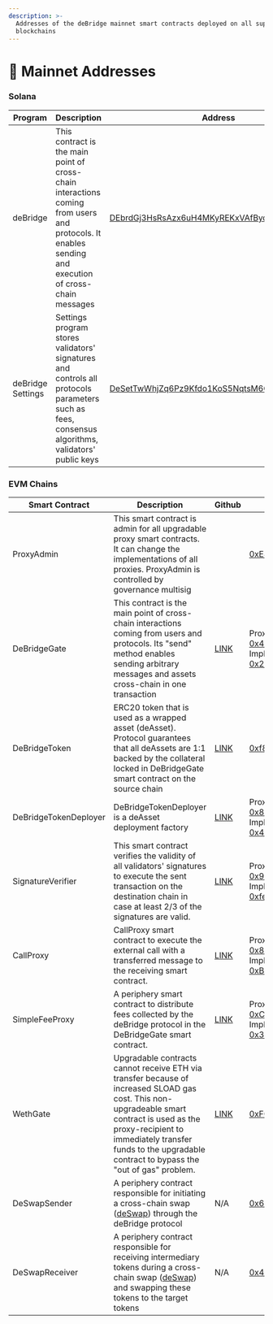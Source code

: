 ```yaml
---
description: >-
  Addresses of the deBridge mainnet smart contracts deployed on all supported
  blockchains
---
```


# 📑 Mainnet Addresses

### Solana

| Program           | Description                                                                                                                                           | Address                                                                                                                 |
| ----------------- | ----------------------------------------------------------------------------------------------------------------------------------------------------- | ----------------------------------------------------------------------------------------------------------------------- |
| deBridge          | This contract is the main point of cross-chain interactions coming from users and protocols. It enables sending and execution of cross-chain messages | [DEbrdGj3HsRsAzx6uH4MKyREKxVAfBydijLUF3ygsFfh](https://solscan.io/account/DEbrdGj3HsRsAzx6uH4MKyREKxVAfBydijLUF3ygsFfh) |
| deBridge Settings | Settings program stores validators' signatures and controls all protocols parameters such as fees, consensus algorithms, validators' public keys      | [DeSetTwWhjZq6Pz9Kfdo1KoS5NqtsM6G8ERbX4SSCSft](https://solscan.io/account/DeSetTwWhjZq6Pz9Kfdo1KoS5NqtsM6G8ERbX4SSCSft) |



### EVM Chains

<table><thead><tr><th width="260">Smart Contract</th><th width="249.33333333333331">Description</th><th>Github</th><th>Ethereum</th><th>BNB Chain</th><th width="200">Heco</th><th>Polygon</th><th width="200">Arbitrum</th><th>Avalanche</th><th>Fantom</th><th>Linea</th><th>Base</th><th>Optimism</th></tr></thead><tbody><tr><td>ProxyAdmin</td><td>This smart contract is admin for all upgradable proxy smart contracts. It can change the implementations of all proxies. ProxyAdmin is controlled by governance multisig</td><td></td><td><a href="https://etherscan.io/address/0xE4427af3555CD9303D728C491364FAdFDD7494Fe#code">0xE4427af3555CD9303D728C491364FAdFDD7494Fe</a></td><td><a href="https://bscscan.com/address/0xE4427af3555CD9303D728C491364FAdFDD7494Fe#code">0xE4427af3555CD9303D728C491364FAdFDD7494Fe</a></td><td><a href="https://hecoinfo.com/address/0xE4427af3555CD9303D728C491364FAdFDD7494Fe#code">0xE4427af3555CD9303D728C491364FAdFDD7494Fe</a></td><td><a href="https://polygonscan.com/address/0xE4427af3555CD9303D728C491364FAdFDD7494Fe#code">0xE4427af3555CD9303D728C491364FAdFDD7494Fe</a></td><td><a href="https://arbiscan.io/address/0xE4427af3555CD9303D728C491364FAdFDD7494Fe#code">0xE4427af3555CD9303D728C491364FAdFDD7494Fe</a></td><td><a href="https://snowtrace.io/address/0xE4427af3555CD9303D728C491364FAdFDD7494Fe#code">0xE4427af3555CD9303D728C491364FAdFDD7494Fe</a></td><td><a href="https://ftmscan.com/address/0xe4427af3555cd9303d728c491364fadfdd7494fe">0xE4427af3555CD9303D728C491364FAdFDD7494Fe</a></td><td><a href="https://lineascan.build/address/0xe4427af3555cd9303d728c491364fadfdd7494fe">0xE4427af3555CD9303D728C491364FAdFDD7494Fe</a></td><td><a href="https://basescan.org/address/0xE4427af3555CD9303D728C491364FAdFDD7494Fe">0xE4427af3555CD9303D728C491364FAdFDD7494Fe</a></td><td><a href="https://optimistic.etherscan.io/address/0xE4427af3555CD9303D728C491364FAdFDD7494Fe">0xE4427af3555CD9303D728C491364FAdFDD7494Fe</a></td></tr><tr><td>DeBridgeGate </td><td>This contract is the main point of cross-chain interactions coming from users and protocols. Its "send" method enables sending arbitrary messages and assets cross-chain in one transaction</td><td><a href="https://github.com/debridge-finance/debridge-contracts-v1/blob/main/contracts/transfers/DeBridgeGate.sol">LINK</a></td><td>Proxy: <a href="https://etherscan.io/address/0x43dE2d77BF8027e25dBD179B491e8d64f38398aA#code">0x43dE2d77BF8027e25dBD179B491e8d64f38398aA</a><br>Implementation: <a href="https://etherscan.io/address/0x24455aa55ded7728783c9474be8ea2f5c935f8eb#code">0x24455aa55ded7728783c9474be8ea2f5c935f8eb</a></td><td>Proxy: <a href="https://bscscan.com/address/0x43dE2d77BF8027e25dBD179B491e8d64f38398aA#code">0x43dE2d77BF8027e25dBD179B491e8d64f38398aA</a><br>Implementation: <a href="https://bscscan.com/address/0x24455aa55ded7728783c9474be8ea2f5c935f8eb#code">0x24455aa55ded7728783c9474be8ea2f5c935f8eb</a></td><td>Proxy: <a href="https://hecoinfo.com/address/0x43dE2d77BF8027e25dBD179B491e8d64f38398aA#code">0x43dE2d77BF8027e25dBD179B491e8d64f38398aA</a> Implementation: <a href="https://hecoinfo.com/address/0x24455aa55ded7728783c9474be8ea2f5c935f8eb#code">0x24455aa55ded7728783c9474be8ea2f5c935f8eb</a></td><td>Proxy: <a href="https://polygonscan.com/address/0x43dE2d77BF8027e25dBD179B491e8d64f38398aA#code">0x43dE2d77BF8027e25dBD179B491e8d64f38398aA</a> Implementation: <a href="https://polygonscan.com/address/0xcc7571c12b6f4647c4b8c851b62721f6a373c695#code">0xcc7571c12b6f4647c4b8c851b62721f6a373c695</a></td><td>Proxy: <a href="https://arbiscan.io/address/0x43dE2d77BF8027e25dBD179B491e8d64f38398aA#code">0x43dE2d77BF8027e25dBD179B491e8d64f38398aA</a> Implementation: <a href="https://arbiscan.io/address/0x24455aa55ded7728783c9474be8ea2f5c935f8eb#code">0x24455aa55ded7728783c9474be8ea2f5c935f8eb</a></td><td>Proxy: <a href="https://snowtrace.io/address/0x43dE2d77BF8027e25dBD179B491e8d64f38398aA#code">0x43dE2d77BF8027e25dBD179B491e8d64f38398aA</a> Implementation: <a href="https://snowtrace.io/address/0xb1a20d1c885fd775df97396397d6f8f07abdd20d#code">0xb1a20d1c885fd775df97396397d6f8f07abdd20d</a></td><td>Proxy: <a href="https://ftmscan.com/address/0x43de2d77bf8027e25dbd179b491e8d64f38398aa">0x43dE2d77BF8027e25dBD179B491e8d64f38398aA </a>Implementation: <a href="https://ftmscan.com/address/0xb1a20d1c885fd775df97396397d6f8f07abdd20d">0xb1a20d1c885fd775df97396397d6f8f07abdd20d</a></td><td>Proxy:<br><a href="https://lineascan.build/address/0x43dE2d77BF8027e25dBD179B491e8d64f38398aA">0x43dE2d77BF8027e25dBD179B491e8d64f38398aA</a><br>Implementation:<br><a href="https://lineascan.build/address/0xB1A20D1c885fd775df97396397d6f8F07Abdd20D">0xB1A20D1c885fd775df97396397d6f8F07Abdd20D</a></td><td>Proxy:<br><a href="https://basescan.org/address/0xc1656B63D9EEBa6d114f6bE19565177893e5bCBF">0xc1656B63D9EEBa6d114f6bE19565177893e5bCBF</a><br>Implementation:<br><a href="https://basescan.org/address/0xE4427af3555CD9303D728C491364FAdFDD7494Fe">0xE4427af3555CD9303D728C491364FAdFDD7494Fe</a></td><td>Proxy:<br><a href="https://optimistic.etherscan.io/address/0x43dE2d77BF8027e25dBD179B491e8d64f38398aA">0x43dE2d77BF8027e25dBD179B491e8d64f38398aA</a><br>Implementation:<br><a href="https://optimistic.etherscan.io/address/0xB1A20D1c885fd775df97396397d6f8F07Abdd20D">0xB1A20D1c885fd775df97396397d6f8F07Abdd20D</a></td></tr><tr><td> DeBridgeToken</td><td>ERC20 token that is used as a wrapped asset (deAsset). Protocol guarantees that all deAssets are 1:1 backed by the collateral locked in DeBridgeGate smart contract on the source chain</td><td><a href="https://github.com/debridge-finance/debridge-contracts-v1/blob/main/contracts/periphery/DeBridgeToken.sol">LINK</a></td><td><a href="https://etherscan.io/address/0xf8A2902c0a5f817F5e22C82f453538d3f0734C2b#code">0xf8A2902c0a5f817F5e22C82f453538d3f0734C2b</a></td><td><a href="https://bscscan.com/address/0xf8A2902c0a5f817F5e22C82f453538d3f0734C2b#code">0xf8A2902c0a5f817F5e22C82f453538d3f0734C2b</a></td><td><a href="https://hecoinfo.com/address/0xf8A2902c0a5f817F5e22C82f453538d3f0734C2b#code">0xf8A2902c0a5f817F5e22C82f453538d3f0734C2b</a></td><td><a href="https://polygonscan.com/address/0xf8A2902c0a5f817F5e22C82f453538d3f0734C2b#code">0xf8A2902c0a5f817F5e22C82f453538d3f0734C2b</a></td><td><a href="https://arbiscan.io/address/0xf8A2902c0a5f817F5e22C82f453538d3f0734C2b#code">0xf8A2902c0a5f817F5e22C82f453538d3f0734C2b</a></td><td><a href="https://snowtrace.io/address/0xc1656B63D9EEBa6d114f6bE19565177893e5bCBF#code">0xc1656B63D9EEBa6d114f6bE19565177893e5bCBF</a></td><td><a href="https://ftmscan.com/address/0xc1656B63D9EEBa6d114f6bE19565177893e5bCBF#code">0xc1656B63D9EEBa6d114f6bE19565177893e5bCBF</a></td><td><a href="https://lineascan.build/address/0x55C93b20Dd2F790AC429D6341a022A781791654A">0x55C93b20Dd2F790AC429D6341a022A781791654A</a></td><td><a href="https://basescan.org/address/0xc1656B63D9EEBa6d114f6bE19565177893e5bCBF">0xc1656B63D9EEBa6d114f6bE19565177893e5bCBF</a></td><td><a href="https://optimistic.etherscan.io/address/0xc1656B63D9EEBa6d114f6bE19565177893e5bCBF">0xc1656B63D9EEBa6d114f6bE19565177893e5bCBF</a></td></tr><tr><td>DeBridgeTokenDeployer</td><td>DeBridgeTokenDeployer is a deAsset deployment factory</td><td><a href="https://github.com/debridge-finance/debridge-contracts-v1/blob/main/contracts/transfers/DeBridgeTokenDeployer.sol">LINK</a></td><td>Proxy: <a href="https://etherscan.io/address/0x8244d6Ffe0695B30b2bAD424683Ee3bc534Ea464#code">0x8244d6Ffe0695B30b2bAD424683Ee3bc534Ea464</a><br>Implementation:<br><a href="https://etherscan.io/address/0x4c7CA8fcFFE77281A8B81D4580CFf8257d785491#code">0x4c7CA8fcFFE77281A8B81D4580CFf8257d785491</a></td><td>Proxy: <a href="https://bscscan.com/address/0x8244d6Ffe0695B30b2bAD424683Ee3bc534Ea464#code">0x8244d6Ffe0695B30b2bAD424683Ee3bc534Ea464</a><br>Implementation:<br><a href="https://bscscan.com/address/0x4c7CA8fcFFE77281A8B81D4580CFf8257d785491">0x4c7CA8fcFFE77281A8B81D4580CFf8257d785491</a><br></td><td>Proxy: <a href="https://hecoinfo.com/address/0x8244d6Ffe0695B30b2bAD424683Ee3bc534Ea464#code">0x8244d6Ffe0695B30b2bAD424683Ee3bc534Ea464</a><br>Implementation:<br><a href="https://hecoinfo.com/address/0x4c7CA8fcFFE77281A8B81D4580CFf8257d785491">0x4c7CA8fcFFE77281A8B81D4580CFf8257d785491</a></td><td>Proxy: <a href="https://polygonscan.com/address/0x8244d6Ffe0695B30b2bAD424683Ee3bc534Ea464#code">0x8244d6Ffe0695B30b2bAD424683Ee3bc534Ea464</a><br>Implementation:<br><a href="https://polygonscan.com/address/0x4c7CA8fcFFE77281A8B81D4580CFf8257d785491">0x4c7CA8fcFFE77281A8B81D4580CFf8257d785491</a></td><td>Proxy: <a href="https://arbiscan.io/address/0x8244d6Ffe0695B30b2bAD424683Ee3bc534Ea464#code">0x8244d6Ffe0695B30b2bAD424683Ee3bc534Ea464</a><br>Implementation:<br><a href="https://arbiscan.io/address/0x4c7CA8fcFFE77281A8B81D4580CFf8257d785491">0x4c7CA8fcFFE77281A8B81D4580CFf8257d785491</a></td><td>Proxy: <a href="https://snowtrace.io/address/0x8244d6Ffe0695B30b2bAD424683Ee3bc534Ea464">0x8244d6Ffe0695B30b2bAD424683Ee3bc534Ea464</a><br>Implementation:<br><a href="https://snowtrace.io/address/0x4c7CA8fcFFE77281A8B81D4580CFf8257d785491">0x4c7CA8fcFFE77281A8B81D4580CFf8257d785491</a></td><td>Proxy: <a href="https://ftmscan.com/address/0x8244d6Ffe0695B30b2bAD424683Ee3bc534Ea464">0x8244d6Ffe0695B30b2bAD424683Ee3bc534Ea464</a><br>Implementation:<br><a href="https://ftmscan.com/address/0x4c7CA8fcFFE77281A8B81D4580CFf8257d785491">0x4c7CA8fcFFE77281A8B81D4580CFf8257d785491</a></td><td>Proxy:<br><a href="https://lineascan.build/address/0x8244d6Ffe0695B30b2bAD424683Ee3bc534Ea464">0x8244d6Ffe0695B30b2bAD424683Ee3bc534Ea464</a><br>Implementation:<br><a href="https://lineascan.build/address/0x4c7CA8fcFFE77281A8B81D4580CFf8257d785491">0x4c7CA8fcFFE77281A8B81D4580CFf8257d785491</a></td><td>Proxy:<br><a href="https://basescan.org/address/0x8244d6Ffe0695B30b2bAD424683Ee3bc534Ea464">0x8244d6Ffe0695B30b2bAD424683Ee3bc534Ea464</a><br>Implementation:<br><a href="https://basescan.org/address/0x4c7CA8fcFFE77281A8B81D4580CFf8257d785491">0x4c7CA8fcFFE77281A8B81D4580CFf8257d785491</a></td><td>Proxy:<br><a href="https://optimistic.etherscan.io/address/0x8244d6Ffe0695B30b2bAD424683Ee3bc534Ea464">0x8244d6Ffe0695B30b2bAD424683Ee3bc534Ea464</a><br>Implementation:<br><a href="https://optimistic.etherscan.io/address/0x4c7CA8fcFFE77281A8B81D4580CFf8257d785491">0x4c7CA8fcFFE77281A8B81D4580CFf8257d785491</a></td></tr><tr><td>SignatureVerifier</td><td>This smart contract verifies the validity of all validators' signatures to execute the sent transaction on the destination chain in case at least 2/3 of the signatures are valid.</td><td><a href="https://github.com/debridge-finance/debridge-contracts-v1/blob/main/contracts/transfers/SignatureVerifier.sol">LINK</a></td><td>Proxy: <a href="https://etherscan.io/address/0x949b3B3c098348b879C9e4F15cecc8046d9C8A8c#code">0x949b3B3c098348b879C9e4F15cecc8046d9C8A8c</a><br>Implementation: <a href="https://etherscan.io/address/0xfe7de3c1e1bd252c67667b56347cabfc6df08df4#code">0xfe7de3c1e1bd252c67667b56347cabfc6df08df4</a></td><td>Proxy: <a href="https://bscscan.com/address/0x949b3B3c098348b879C9e4F15cecc8046d9C8A8c#code">0x949b3B3c098348b879C9e4F15cecc8046d9C8A8c</a> Implementation: <a href="https://bscscan.com/address/0xfe7de3c1e1bd252c67667b56347cabfc6df08df4#code">0xfe7de3c1e1bd252c67667b56347cabfc6df08df4</a></td><td>Proxy: <a href="https://hecoinfo.com/address/0x949b3B3c098348b879C9e4F15cecc8046d9C8A8c#code">0x949b3B3c098348b879C9e4F15cecc8046d9C8A8c</a> Implementation: <a href="https://hecoinfo.com/address/0xfe7de3c1e1bd252c67667b56347cabfc6df08df4#code">0xfe7de3c1e1bd252c67667b56347cabfc6df08df4</a></td><td>Proxy: <a href="https://polygonscan.com/address/0x949b3B3c098348b879C9e4F15cecc8046d9C8A8c#code">0x949b3B3c098348b879C9e4F15cecc8046d9C8A8c</a> Implementation: <a href="https://polygonscan.com/address/0xfe7de3c1e1bd252c67667b56347cabfc6df08df4#code">0xfe7de3c1e1bd252c67667b56347cabfc6df08df4</a></td><td>Proxy: <a href="https://arbiscan.io/address/0x949b3B3c098348b879C9e4F15cecc8046d9C8A8c#code">0x949b3B3c098348b879C9e4F15cecc8046d9C8A8c</a> Implementation: <a href="https://arbiscan.io/address/0xfe7de3c1e1bd252c67667b56347cabfc6df08df4#code">0xfe7de3c1e1bd252c67667b56347cabfc6df08df4</a></td><td>Proxy: <a href="https://snowtrace.io/address/0x949b3B3c098348b879C9e4F15cecc8046d9C8A8c">0x949b3B3c098348b879C9e4F15cecc8046d9C8A8c</a> Implementation: <a href="https://snowtrace.io/address/0x2a3e72ed893b5958690e16c3bbe1bd92137b6250#code">0x2a3e72ed893b5958690e16c3bbe1bd92137b6250</a></td><td>Proxy: <a href="https://ftmscan.com/address/0x949b3B3c098348b879C9e4F15cecc8046d9C8A8c">0x949b3B3c098348b879C9e4F15cecc8046d9C8A8c </a>Implementation: <a href="https://ftmscan.com/address/0x2a3e72eD893b5958690e16c3BBe1BD92137b6250#code">0x2a3e72eD893b5958690e16c3BBe1BD92137b6250</a></td><td>Proxy:<br><a href="https://lineascan.build/address/0x949b3B3c098348b879C9e4F15cecc8046d9C8A8c">0x949b3B3c098348b879C9e4F15cecc8046d9C8A8c</a><br>Implementation:<br><a href="https://lineascan.build/address/0x2a3e72eD893b5958690e16c3BBe1BD92137b6250">0x2a3e72eD893b5958690e16c3BBe1BD92137b6250</a></td><td>Proxy:<br><a href="https://basescan.org/address/0x949b3B3c098348b879C9e4F15cecc8046d9C8A8c">0x949b3B3c098348b879C9e4F15cecc8046d9C8A8c</a><br>Implementation:<br><a href="https://basescan.org/address/0x2a3e72eD893b5958690e16c3BBe1BD92137b6250">0x2a3e72eD893b5958690e16c3BBe1BD92137b6250</a></td><td>Proxy:<br><a href="https://optimistic.etherscan.io/address/0x949b3B3c098348b879C9e4F15cecc8046d9C8A8c">0x949b3B3c098348b879C9e4F15cecc8046d9C8A8c</a><br>Implementation:<br><a href="https://optimistic.etherscan.io/address/0x2a3e72ed893b5958690e16c3bbe1bd92137b6250">0x2a3e72ed893b5958690e16c3bbe1bd92137b6250</a></td></tr><tr><td>CallProxy</td><td>CallProxy smart contract to execute the external call with a transferred message to the receiving smart contract.</td><td><a href="https://github.com/debridge-finance/debridge-contracts-v1/blob/main/contracts/periphery/CallProxy.sol">LINK</a></td><td>Proxy: <a href="https://etherscan.io/address/0x8a0C79F5532f3b2a16AD1E4282A5DAF81928a824#code">0x8a0C79F5532f3b2a16AD1E4282A5DAF81928a824</a><br>Implementation: <br><a href="https://etherscan.io/address/0xBd3d657AE87671eC6f8D6272A9f431a7c4a9B6f8">0xBd3d657AE87671eC6f8D6272A9f431a7c4a9B6f8</a></td><td>Proxy: <a href="https://bscscan.com/address/0x8a0C79F5532f3b2a16AD1E4282A5DAF81928a824#code">0x8a0C79F5532f3b2a16AD1E4282A5DAF81928a824</a> Implementation: <a href="https://bscscan.com/address/0xBd3d657AE87671eC6f8D6272A9f431a7c4a9B6f8">0xBd3d657AE87671eC6f8D6272A9f431a7c4a9B6f8</a></td><td>Proxy: <a href="https://hecoinfo.com/address/0x8a0C79F5532f3b2a16AD1E4282A5DAF81928a824#code">0x8a0C79F5532f3b2a16AD1E4282A5DAF81928a824</a> Implementation: <a href="https://hecoinfo.com/address/0xBd3d657AE87671eC6f8D6272A9f431a7c4a9B6f8">0xBd3d657AE87671eC6f8D6272A9f431a7c4a9B6f8</a></td><td>Proxy: <a href="https://polygonscan.com/address/0x8a0C79F5532f3b2a16AD1E4282A5DAF81928a824#code">0x8a0C79F5532f3b2a16AD1E4282A5DAF81928a824</a> Implementation: <a href="https://polygonscan.com/address/0xBd3d657AE87671eC6f8D6272A9f431a7c4a9B6f8">0xBd3d657AE87671eC6f8D6272A9f431a7c4a9B6f8</a></td><td>Proxy: <a href="https://arbiscan.io/address/0x8a0C79F5532f3b2a16AD1E4282A5DAF81928a824#code">0x8a0C79F5532f3b2a16AD1E4282A5DAF81928a824</a> Implementation: <a href="https://arbiscan.io/address/0xBd3d657AE87671eC6f8D6272A9f431a7c4a9B6f8">0xBd3d657AE87671eC6f8D6272A9f431a7c4a9B6f8</a></td><td>Proxy: <a href="https://snowtrace.io/address/0x8a0C79F5532f3b2a16AD1E4282A5DAF81928a824#code">0x8a0C79F5532f3b2a16AD1E4282A5DAF81928a824</a> Implementation: <br><a href="https://snowtrace.io/address/0xD34c2302F497b8A7fe2d07865f31dBE04d5044d6">0xD34c2302F497b8A7fe2d07865f31dBE04d5044d6</a></td><td>Proxy: <a href="https://ftmscan.com/address/0x8a0C79F5532f3b2a16AD1E4282A5DAF81928a824">0x8a0C79F5532f3b2a16AD1E4282A5DAF81928a824 </a>Implementation: <br><a href="https://ftmscan.com/address/0x55C93b20Dd2F790AC429D6341a022A781791654A">0x55C93b20Dd2F790AC429D6341a022A781791654A</a></td><td>Proxy:<br><a href="https://lineascan.build/address/0x8a0C79F5532f3b2a16AD1E4282A5DAF81928a824">0x8a0C79F5532f3b2a16AD1E4282A5DAF81928a824</a><br>Implementation:<br><a href="https://lineascan.build/address/0x4e446b6Cf4d127827c83Ca0c848Db0B43841c391">0x4e446b6Cf4d127827c83Ca0c848Db0B43841c391</a></td><td>Proxy:<br><a href="https://basescan.org/address/0x8a0C79F5532f3b2a16AD1E4282A5DAF81928a824">0x8a0C79F5532f3b2a16AD1E4282A5DAF81928a824</a><br>Implementation:<br><a href="https://basescan.org/address/0x4e446b6Cf4d127827c83Ca0c848Db0B43841c391">0x4e446b6Cf4d127827c83Ca0c848Db0B43841c391</a></td><td>Proxy:<br><a href="https://optimistic.etherscan.io/address/0x8a0C79F5532f3b2a16AD1E4282A5DAF81928a824">0x8a0C79F5532f3b2a16AD1E4282A5DAF81928a824</a><br>Implementation:<br><a href="https://optimistic.etherscan.io/address/0x4e446b6Cf4d127827c83Ca0c848Db0B43841c391">0x4e446b6Cf4d127827c83Ca0c848Db0B43841c391</a></td></tr><tr><td>SimpleFeeProxy</td><td>A periphery smart contract to distribute fees collected by the deBridge protocol in the DeBridgeGate smart contract.</td><td><a href="https://github.com/debridge-finance/debridge-contracts-v1/blob/main/contracts/periphery/SimpleFeeProxy.sol">LINK</a></td><td>Proxy: <a href="https://etherscan.io/address/0xC2bAC0DB5B18B0c3225581Ba14BD0B448c623636#code">0xC2bAC0DB5B18B0c3225581Ba14BD0B448c623636</a><br>Implementation: <a href="https://etherscan.io/address/0x37a52ddb753c924f8c914de65ef00b5210caa83c#code">0x37a52ddb753c924f8c914de65ef00b5210caa83c</a></td><td>Proxy: <a href="https://bscscan.com/address/0xC2bAC0DB5B18B0c3225581Ba14BD0B448c623636#code">0xC2bAC0DB5B18B0c3225581Ba14BD0B448c623636</a> Implementation: <a href="https://bscscan.com/address/0x37a52ddb753c924f8c914de65ef00b5210caa83c#code">0x37a52ddb753c924f8c914de65ef00b5210caa83c</a></td><td>Proxy: <a href="https://hecoinfo.com/address/0xC2bAC0DB5B18B0c3225581Ba14BD0B448c623636#code">0xC2bAC0DB5B18B0c3225581Ba14BD0B448c623636</a> Implementation: <a href="https://hecoinfo.com/address/0x37a52ddb753c924f8c914de65ef00b5210caa83c#code">0x37a52ddb753c924f8c914de65ef00b5210caa83c</a></td><td>Proxy: <a href="https://polygonscan.com/address/0xC2bAC0DB5B18B0c3225581Ba14BD0B448c623636#code">0xC2bAC0DB5B18B0c3225581Ba14BD0B448c623636</a> Implementation: <a href="https://polygonscan.com/address/0x37a52ddb753c924f8c914de65ef00b5210caa83c#code">0x37a52ddb753c924f8c914de65ef00b5210caa83c</a></td><td>Proxy: <a href="https://arbiscan.io/address/0xC2bAC0DB5B18B0c3225581Ba14BD0B448c623636#code">0xC2bAC0DB5B18B0c3225581Ba14BD0B448c623636</a> Implementation: <a href="https://arbiscan.io/address/0x37a52ddb753c924f8c914de65ef00b5210caa83c#code">0x37a52ddb753c924f8c914de65ef00b5210caa83c</a></td><td>Proxy: <a href="https://snowtrace.io/address/0xC2bAC0DB5B18B0c3225581Ba14BD0B448c623636#code">0xC2bAC0DB5B18B0c3225581Ba14BD0B448c623636</a> Implementation: <a href="https://snowtrace.io/address/0x27406ebf0b76923d93b4c6c6224bcab7fff11f87#code">0x27406ebf0b76923d93b4c6c6224bcab7fff11f87</a></td><td>Proxy: <a href="https://ftmscan.com/address/0xc2bac0db5b18b0c3225581ba14bd0b448c623636">0xC2bAC0DB5B18B0c3225581Ba14BD0B448c623636 </a>Implementation: <a href="https://ftmscan.com/address/0x27406EbF0b76923d93b4C6c6224bCaB7fFf11f87#code">0x27406EbF0b76923d93b4C6c6224bCaB7fFf11f87</a></td><td>Proxy:<br><a href="https://lineascan.build/address/0xC2bAC0DB5B18B0c3225581Ba14BD0B448c623636">0xC2bAC0DB5B18B0c3225581Ba14BD0B448c623636</a><br>Implementation:<br><a href="https://lineascan.build/address/0x27406EbF0b76923d93b4C6c6224bCaB7fFf11f87">0x27406EbF0b76923d93b4C6c6224bCaB7fFf11f87</a></td><td>Proxy:<br><a href="https://basescan.org/address/0xC2bAC0DB5B18B0c3225581Ba14BD0B448c623636">0xC2bAC0DB5B18B0c3225581Ba14BD0B448c623636</a><br>Implementation:<br><a href="https://basescan.org/address/0x27406EbF0b76923d93b4C6c6224bCaB7fFf11f87">0x27406EbF0b76923d93b4C6c6224bCaB7fFf11f87</a></td><td>Proxy:<br><a href="https://optimistic.etherscan.io/address/0xC2bAC0DB5B18B0c3225581Ba14BD0B448c623636">0xC2bAC0DB5B18B0c3225581Ba14BD0B448c623636</a><br>Implementation:<br><a href="https://optimistic.etherscan.io/address/0x27406EbF0b76923d93b4C6c6224bCaB7fFf11f87">0x27406EbF0b76923d93b4C6c6224bCaB7fFf11f87</a></td></tr><tr><td>WethGate</td><td>Upgradable contracts cannot receive ETH via transfer because of increased SLOAD gas cost. This non-upgradeable smart contract is used as the proxy-recipient to immediately transfer funds to the upgradable contract to bypass the "out of gas" problem.</td><td><a href="https://github.com/debridge-finance/debridge-contracts-v1/blob/main/contracts/transfers/WethGate.sol">LINK</a></td><td><a href="https://etherscan.io/address/0xFCf83648b8cDeF62e5d03319a6f1FCE16e4D6A59#code">0xFCf83648b8cDeF62e5d03319a6f1FCE16e4D6A59</a></td><td><a href="https://bscscan.com/address/0xFCf83648b8cDeF62e5d03319a6f1FCE16e4D6A59#code">0xFCf83648b8cDeF62e5d03319a6f1FCE16e4D6A59</a></td><td><a href="https://hecoinfo.com/address/0xFCf83648b8cDeF62e5d03319a6f1FCE16e4D6A59#code">0xFCf83648b8cDeF62e5d03319a6f1FCE16e4D6A59</a></td><td><a href="https://polygonscan.com/address/0xFCf83648b8cDeF62e5d03319a6f1FCE16e4D6A59#code">0xFCf83648b8cDeF62e5d03319a6f1FCE16e4D6A59</a></td><td>—</td><td><a href="https://snowtrace.io/address/0xFCf83648b8cDeF62e5d03319a6f1FCE16e4D6A59#code">0xFCf83648b8cDeF62e5d03319a6f1FCE16e4D6A59</a></td><td><a href="https://ftmscan.com/address/0xFCf83648b8cDeF62e5d03319a6f1FCE16e4D6A59#code">0xFCf83648b8cDeF62e5d03319a6f1FCE16e4D6A59</a></td><td>—</td><td>—</td><td>—</td></tr><tr><td>DeSwapSender</td><td>A periphery contract responsible for initiating a cross-chain swap (<a href="https://debridge.finance/deswap">deSwap</a>) through the deBridge protocol</td><td>N/A</td><td><a href="https://etherscan.io/address/0x663DC15D3C1aC63ff12E45Ab68FeA3F0a883C251">0x663DC15D3C1aC63ff12E45Ab68FeA3F0a883C251</a></td><td><a href="https://bscscan.com/address/0x663DC15D3C1aC63ff12E45Ab68FeA3F0a883C251">0x663DC15D3C1aC63ff12E45Ab68FeA3F0a883C251</a></td><td>—</td><td><a href="https://polygonscan.com/address/0x663DC15D3C1aC63ff12E45Ab68FeA3F0a883C251">0x663DC15D3C1aC63ff12E45Ab68FeA3F0a883C251</a></td><td><a href="https://arbiscan.io/address/0x663DC15D3C1aC63ff12E45Ab68FeA3F0a883C251">0x663DC15D3C1aC63ff12E45Ab68FeA3F0a883C251</a></td><td><a href="https://snowtrace.io/address/0x663DC15D3C1aC63ff12E45Ab68FeA3F0a883C251">0x663DC15D3C1aC63ff12E45Ab68FeA3F0a883C251</a></td><td>—</td><td>—</td><td>—</td><td>—</td></tr><tr><td>DeSwapReceiver</td><td>A periphery contract responsible for receiving intermediary tokens during a cross-chain swap (<a href="https://debridge.finance/deswap">deSwap</a>) and swapping these tokens to the target tokens</td><td>N/A</td><td><a href="https://etherscan.io/address/0x413dDDCE3d0eAd2489648E482d192A7758C2B1b4">0x413dDDCE3d0eAd2489648E482d192A7758C2B1b4</a></td><td><a href="https://bscscan.com/address/0x413dDDCE3d0eAd2489648E482d192A7758C2B1b4">0x413dDDCE3d0eAd2489648E482d192A7758C2B1b4</a></td><td>—</td><td><a href="https://polygonscan.com/address/0x413dDDCE3d0eAd2489648E482d192A7758C2B1b4">0x413dDDCE3d0eAd2489648E482d192A7758C2B1b4</a></td><td><a href="https://arbiscan.io/address/0x413dDDCE3d0eAd2489648E482d192A7758C2B1b4">0x413dDDCE3d0eAd2489648E482d192A7758C2B1b4</a></td><td><a href="https://snowtrace.io/address/0x413dDDCE3d0eAd2489648E482d192A7758C2B1b4">0x413dDDCE3d0eAd2489648E482d192A7758C2B1b4</a></td><td>—</td><td>—</td><td>—</td><td>—</td></tr></tbody></table>

